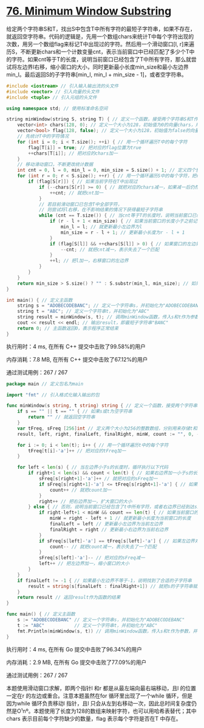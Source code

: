 # [76. Minimum Window Substring](https://leetcode.cn/problems/minimum-window-substring/)

给定两个字符串S和T，找出S中包含T中所有字符的最短子字符串，如果不存在，就返回空字符串。代码的逻辑是，先用一个数组chars来统计T中每个字符出现的次数，用另一个数组flag来标记T中出现过的字符。然后用一个滑动窗口[l, r]来遍历S，不断更新chars和一个计数变量cnt，表示当前窗口中已经匹配了多少个T中的字符。如果cnt等于T的长度，说明当前窗口已经包含了T中所有字符，那么就尝试将左边界l右移，缩小窗口的大小，同时更新最小长度min_size和最小左边界min_l。最后返回S的子字符串[min_l, min_l + min_size - 1]，或者空字符串。

```c++
#include <iostream> // 引入输入输出流的头文件
#include <vector> // 引入向量的头文件
#include <tuple> // 引入元组的头文件

using namespace std; // 使用标准命名空间

string minWindow(string S, string T) { // 定义一个函数，接受两个字符串S和T作为参数，返回一个字符串作为结果
    vector<int> chars(128, 0); // 定义一个大小为128，初始值为0的向量chars，用来存储T中每个字符出现的次数
    vector<bool> flag(128, false); // 定义一个大小为128，初始值为false的向量flag，用来标记T中出现过的字符
    // 先统计T中的字符情况
    for (int i = 0; i < T.size(); ++i) { // 用一个循环遍历T中的每个字符
        flag[T[i]] = true; // 把对应的flag位置为true
        ++chars[T[i]]; // 把对应的chars加一
    }
    // 移动滑动窗口，不断更改统计数据
    int cnt = 0, l = 0, min_l = 0, min_size = S.size() + 1; // 定义四个整数变量，分别表示当前窗口匹配了多少个T中的字符，窗口的左边界，最小左边界和最小	长度
    for (int r = 0; r < S.size(); ++r) { // 用一个循环遍历S中的每个字符，把r作为窗口的右边界
        if (flag[S[r]]) { // 如果当前字符在T中出现过
            if (--chars[S[r]] >= 0) { // 就把对应的chars减一，如果减一后仍然大于等于0，说明这个字符是有效匹配的
                ++cnt; // 就把cnt加一
            }
            // 若目前滑动窗口已包含T中全部字符，
            // 则尝试将l右移，在不影响结果的情况下获得最短子字符串
            while (cnt == T.size()) { // 当cnt等于T的长度时，说明当前窗口已经包含了T中所有字符，那么就尝试缩小窗口的大小
                if (r - l + 1 < min_size) { // 如果当前窗口的长度小于之前记录的最小长度
                    min_l = l; // 就更新最小左边界为l
                    min_size = r - l + 1; // 更新最小长度为r - l + 1
                }
                if (flag[S[l]] && ++chars[S[l]] > 0) { // 如果窗口的左边界对应的字符在T中出现过，并且把对应的chars加一后大于0，说明这个字符是有效匹配的
                    --cnt; // 就把cnt减一，表示失去了一个匹配
                }
                ++l; // 把l加一，右移窗口的左边界
            }
        }
    }
    return min_size > S.size() ? "" : S.substr(min_l, min_size); // 如果最小长度大于S的长度，说明没有找到合适的子字符串，就返回空字符串；否则返回S的子字符串[min_l, min_l + min_size - 1]
}

int main() { // 定义主函数
    string s = "ADOBECODEBANC"; // 定义一个字符串s，并初始化为"ADOBECODEBANC"
    string t = "ABC"; // 定义一个字符串t，并初始化为"ABC"
    string result = minWindow(s, t); // 调用minWindow函数，传入s和t作为参数，并得到结果赋值给result
    cout << result << endl; // 输出result，即最短子字符串"BANC"
    return 0; // 主函数返回0，表示程序正常结束
}
```
执行用时：4 ms, 在所有 C++ 提交中击败了99.58%的用户

内存消耗：7.8 MB, 在所有 C++ 提交中击败了67.12%的用户

通过测试用例：267 / 267


```go
package main // 定义包名为main

import "fmt" // 引入格式化输入输出的包

func minWindow(s string, t string) string { // 定义一个函数，接受两个字符串s和t作为参数，返回一个字符串作为结果
	if s == "" || t == "" { // 如果s或t为空字符串
		return "" // 就返回空字符串
	}
	var tFreq, sFreq [256]int // 定义两个大小为256的整数数组，分别用来存储t和s中每个字符出现的次数
	result, left, right, finalLeft, finalRight, minW, count := "", 0, -1, -1, -1, len(s)+1, 0 // 定义七个变量，分别表示最终结果，滑动窗口的左右边界，最小长度和最小左边界，当前窗口匹配了多少个t中的字符

	for i := 0; i < len(t); i++ { // 用一个循环遍历t中的每个字符
		tFreq[t[i]-'a']++ // 把对应的tFreq加一
	}

	for left < len(s) { // 当左边界小于s的长度时，循环执行以下代码
		if right+1 < len(s) && count < len(t) { // 如果右边界加一小于s的长度，并且匹配的字符数小于t的长度
			sFreq[s[right+1]-'a']++ // 就把对应的sFreq加一
			if sFreq[s[right+1]-'a'] <= tFreq[s[right+1]-'a'] { // 如果sFreq不大于tFreq，说明这个字符是有效匹配的
				count++ // 就把count加一
			}
			right++ // 把右边界加一，扩大窗口的大小
		} else { // 否则，说明当前窗口已经包含了t中所有字符，或者右边界已经到达s的末尾
			if right-left+1 < minW && count == len(t) { // 如果当前窗口的长度小于之前记录的最小长度，并且匹配的字符数等于t的长度
				minW = right - left + 1 // 就更新最小长度为当前窗口的长度
				finalLeft = left // 更新最小左边界为当前左边界
				finalRight = right // 更新最小右边界为当前右边界
			}
			if sFreq[s[left]-'a'] == tFreq[s[left]-'a'] { // 如果左边界对应的字符在t中出现过，并且sFreq等于tFreq，说明这个字符是有效匹配的
				count-- // 就把count减一，表示失去了一个匹配
			}
			sFreq[s[left]-'a']-- // 把对应的sFreq减一
			left++ // 把左边界加一，缩小窗口的大小
		}
	}
	if finalLeft != -1 { // 如果最小左边界不等于-1，说明找到了合适的子字符串
		result = string(s[finalLeft : finalRight+1]) // 就把s的子字符串赋值给result
	}
	return result // 返回result作为函数的结果
}

func main() { // 定义主函数
	s := "ADOBECODEBANC" // 定义一个字符串s，并初始化为"ADOBECODEBANC"
	t := "ABC"           // 定义一个字符串t，并初始化为"ABC"
	fmt.Println(minWindow(s, t)) // 调用minWindow函数，传入s和t作为参数，并打印返回值，即最短子字符串"BANC"
}
```
执行用时：4 ms, 在所有 Go 提交中击败了96.34%的用户

内存消耗：2.9 MB, 在所有 Go 提交中击败了77.09%的用户

通过测试用例：267 / 267

本题使用滑动窗口求解，即两个指针l 和r 都是从最左端向最右端移动，且l 的位置一定在r 的左边或重合。注意本题虽然在for 循环里出现了一个while 循环，但是因为while 循环负责移动l 指针，且l 只会从左到右移动一次，因此总时间复杂度仍然是O¹nº。本题使用了长度为128的数组来映射字符，也可以用哈希表替代；其中chars 表示目前每个字符缺少的数量，flag 表示每个字符是否在T 中存在。



